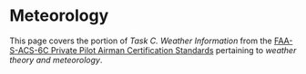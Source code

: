 # Meteorology

This page covers the portion of *Task C. Weather Information* from the [FAA-S-ACS-6C Private Pilot Airman Certification Standards](https://www.faa.gov/training_testing/testing/acs/private_airplane_acs_6.pdf) pertaining to *weather theory and meteorology*.

<!--@include: ./docs/src/includes/weather/meteorology.md-->
<!--@include: ./docs/src/includes/weather/weather-references.md | shift:1-->
